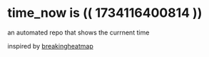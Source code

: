 # time_now is (( 1734116400814 ))

an automated repo that shows the currnent time

inspired by [breakingheatmap](https://github.com/breakingheatmap/breakingheatmap)
